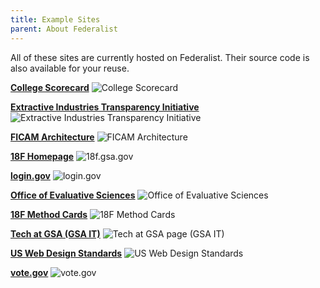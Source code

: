 ```yaml
---
title: Example Sites
parent: About Federalist
---
```


All of these sites are currently hosted on Federalist. Their source code is also available for your reuse.

**[College Scorecard](https://collegescorecard.ed.gov/)**
![College Scorecard]({{site.baseurl}}/uploads/partner-sites/collegescorecard-ed-gov.png)

**[Extractive Industries Transparency Initiative](https://useiti.doi.gov/)**
![Extractive Industries Transparency Initiative]({{site.baseurl}}/uploads/partner-sites/useiti-doi-gov.png)

**[FICAM Architecture](https://arch.idmanagement.gov)**
![FICAM Architecture]({{site.baseurl}}/uploads/partner-sites/arch-idmanagement-gov.png)

**[18F Homepage](https://18f.gsa.gov/)**
![18f.gsa.gov]({{site.baseurl}}/uploads/partner-sites/18f-gsa-gov.png)

**[login.gov](https://login.gov)**
![login.gov]({{site.baseurl}}/uploads/partner-sites/login-gov.png)

**[Office of Evaluative Sciences](https://oes.gsa.gov/)**
![Office of Evaluative Sciences]({{site.baseurl}}/uploads/partner-sites/oes-gsa-gov.png)

**[18F Method Cards](https://methods.18f.gov/)**
![18F Method Cards]({{site.baseurl}}/uploads/partner-sites/method-cards.png)

**[Tech at GSA (GSA IT)](https://tech.gsa.gov/)**
![Tech at GSA page (GSA IT)]({{site.baseurl}}/uploads/partner-sites/tech-gsa-gov.png)

**[US Web Design Standards](https://standards.usa.gov/)**
![US Web Design Standards]({{site.baseurl}}/uploads/partner-sites/standards-usa-gov.png)

**[vote.gov](https://vote.gov/)**
![vote.gov]({{site.baseurl}}/uploads/partner-sites/vote-gov.png)

